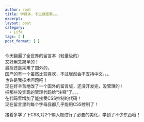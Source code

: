 ```yaml
---
author: root
title: 学得多，不过就是累。。。
excerpt:
layout: post
category:
  - Life
tags: [ ]
post_format: [ ]
---
```

今天翻遍了全世界的留言本（轻量级的）  
又好用又简单的！  
最后还是采用了国外的，  
国产的有一个虽然比较喜欢，不过居然会不支持中文。。。  
也许是我技术问题吧！  
现在好辛苦地改了一个国外的留言版，还没开发完，没管理的！  
把那些没实现的管理代码给“注释”了。。。  
在代码里增加了能接受CSS控制的代码！  
现在留言里的每个字母我都几乎能用CSS控制了！ 

接着多学了下CSS,对2个输入框进行了必要的美化，学到了不少东西哦！